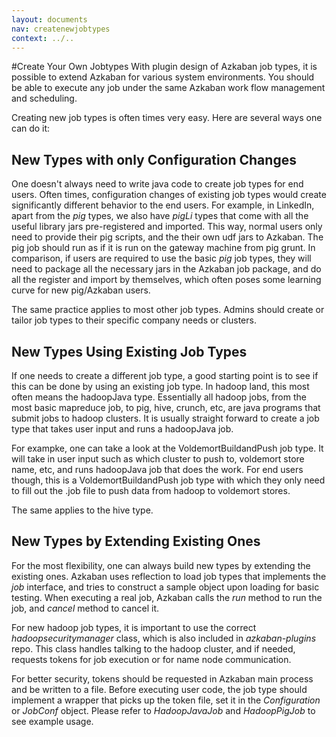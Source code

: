 ```yaml
---
layout: documents
nav: createnewjobtypes
context: ../..
---
```


#Create Your Own Jobtypes
With plugin design of Azkaban job types, it is possible to extend Azkaban for various system environments. You should be able to execute any job under the same Azkaban work flow management and scheduling.

Creating new job types is often times very easy. Here are several ways one can do it:


## New Types with only Configuration Changes

One doesn't always need to write java code to create job types for end users. Often times, configuration changes of existing job types would create significantly different behavior to the end users. For example, in LinkedIn, apart from the _pig_ types, we also have _pigLi_ types that come with all the useful library jars pre-registered and imported. This way, normal users only need to provide their pig scripts, and the their own udf jars to Azkaban. The pig job should run as if it is run on the gateway machine from pig grunt. In comparison, if users are required to use the basic _pig_ job types, they will need to package all the necessary jars in the Azkaban job package, and do all the register and import by themselves, which often poses some learning curve for new pig/Azkaban users.

The same practice applies to most other job types. Admins should create or tailor job types to their specific company needs or clusters. 



## New Types Using Existing Job Types

If one needs to create a different job type, a good starting point is to see if this can be done by using an existing job type. In hadoop land, this most often means the hadoopJava type. Essentially all hadoop jobs, from the most basic mapreduce job, to pig, hive, crunch, etc, are java programs that submit jobs to hadoop clusters. It is usually straight forward to create a job type that takes user input and runs a hadoopJava job.

For exampke, one can take a look at the VoldemortBuildandPush job type. It will take in user input such as which cluster to push to, voldemort store name, etc, and runs hadoopJava job that does the work. For end users though, this is a VoldemortBuildandPush job type with which they only need to fill out the .job file to push data from hadoop to voldemort stores.

The same applies to the hive type.

## New Types by Extending Existing Ones

For the most flexibility, one can always build new types by extending the existing ones. Azkaban uses reflection to load job types that implements the _job_ interface, and tries to construct a sample object upon loading for basic testing. When executing a real job, Azkaban calls the _run_ method to run the job, and _cancel_ method to cancel it. 

For new hadoop job types, it is important to use the correct _hadoopsecuritymanager_ class, which is also included in _azkaban-plugins_ repo. This class handles talking to the hadoop cluster, and if needed, requests tokens for job execution or for name node communication. 

For better security, tokens should be requested in Azkaban main process and be written to a file. Before executing user code, the job type should implement a wrapper that picks up the token file, set it in the _Configuration_ or _JobConf_ object. Please refer to _HadoopJavaJob_ and _HadoopPigJob_ to see example usage.
